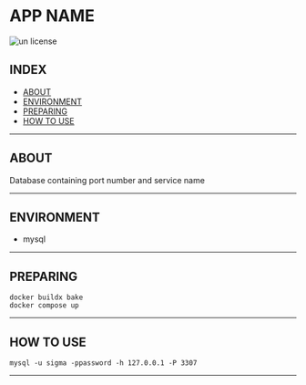 # APP NAME

![un license](https://img.shields.io/github/license/RyosukeDTomita/port_sanctum)

## INDEX

- [ABOUT](#about)
- [ENVIRONMENT](#environment)
- [PREPARING](#preparing)
- [HOW TO USE](#how-to-use)

---

## ABOUT

Database containing port number and service name

---

## ENVIRONMENT

- mysql

---

## PREPARING

```shell
docker buildx bake
docker compose up
```

---

## HOW TO USE

```shell
mysql -u sigma -ppassword -h 127.0.0.1 -P 3307
```
---
